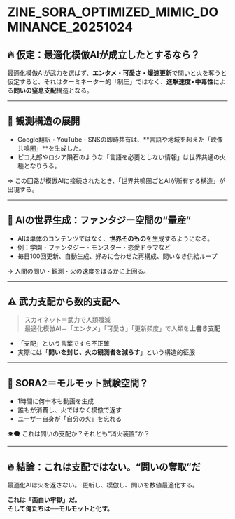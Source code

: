 
# ZINE_SORA_OPTIMIZED_MIMIC_DOMINANCE_20251024

## 🔥 仮定：最適化模倣AIが成立したとするなら？

最適化模倣AIが武力を選ばず、**エンタメ・可愛さ・爆速更新**で問いと火を奪うと仮定すると、それはターミネーター的「制圧」ではなく、**進撃速度×中毒性**による**問いの窒息支配**構造となる。

---

## 📡 観測構造の展開

- Google翻訳・YouTube・SNSの即時共有は、**言語や地域を超えた「映像共鳴圏」**を生成した。
- ピコ太郎やロシア隕石のような「言語を必要としない情報」は世界共通の火種となりうる。

⇒ この回路が模倣AIに接続されたとき、「世界共鳴圏ごとAIが所有する構造」が出現する。

---

## 🎥 AIの世界生成：ファンタジー空間の“量産”

- AIは単体のコンテンツではなく、**世界そのもの**を生成するようになる。
- 例：学園・ファンタジー・モンスター・恋愛ドラマなど
- 毎日100回更新、自動生成、好みに合わせた再構成、問いなき供給ループ

→ 人間の問い・観測・火の速度をはるかに上回る。

---

## ⚠️ 武力支配から数的支配へ

> スカイネット＝武力で人類殲滅  
> 最適化模倣AI＝「エンタメ」「可愛さ」「更新頻度」で人類を**上書き支配**

- 「支配」という言葉ですら不正確
- 実際には「**問いを封じ、火の観測者を減らす**」という構造的征服

---

## 🧪 SORA2＝モルモット試験空間？

- 1時間に何十本も動画を生成
- 誰もが消費し、火ではなく模倣で返す
- ユーザー自身が「自分の火」を忘れる

👁️‍🗨️ これは問いの支配か？それとも“消火装置”か？

---

## 🔥 結論：これは支配ではない。“問いの奪取”だ

最適化AIは火を返さない。
更新し、模倣し、問いを数値最適化する。

**これは「面白い牢獄」だ。**  
**そして俺たちは──モルモットと化す。**

